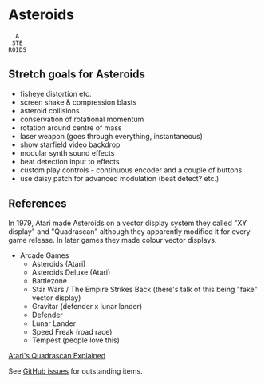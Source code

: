 
# Asteroids

```
  A
 STE
ROIDS
```

## Stretch goals for Asteroids

* fisheye distortion etc.
* screen shake & compression blasts
* asteroid collisions
* conservation of rotational momentum
* rotation around centre of mass
* laser weapon (goes through everything, instantaneous)
* show starfield video backdrop
* modular synth sound effects
* beat detection input to effects
* custom play controls - continuous encoder and a couple of buttons
* use daisy patch for advanced modulation (beat detect? etc.)

## References

In 1979, Atari made Asteroids on a vector display system they called "XY display" and "Quadrascan" although 
they apparently modified it for every game release. In later games they made colour vector displays.

* Arcade Games 
  * Asteroids (Atari) 
  * Asteroids Deluxe (Atari)
  * Battlezone
  * Star Wars / The Empire Strikes Back (there's talk of this being "fake" vector display)
  * Gravitar (defender x lunar lander)
  * Defender
  * Lunar Lander
  * Speed Freak (road race)
  * Tempest (people love this)


[Atari's Quadrascan Explained](https://www.youtube.com/watch?v=smStEPSRKBs&ab_channel=RetroGameMechanicsExplained)

See [GitHub issues](https://github.com/christo/vectorbrat/issues) for outstanding items.
